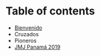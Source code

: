 # Table of contents

* [Bienvenido](README.md)
* Cruzados
* Pioneros
* [JMJ Panamá 2019](jmj-panama-2019.md)

